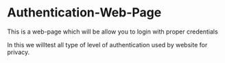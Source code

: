 # Authentication-Web-Page
This is a web-page which will be allow you to login with proper credentials

In this we willtest all type of level of authentication used by website for privacy.
